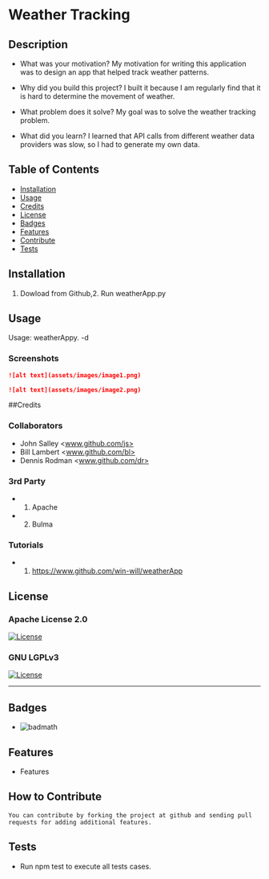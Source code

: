 # Weather Tracking
## Description

- What was your motivation?
My motivation for writing this application was to design an app that helped track weather patterns.

- Why did you build this project?
I built it because I am regularly find that it is hard to determine the movement of weather.

- What problem does it solve?
My goal was to solve the weather tracking problem.

- What did you learn?
I learned that API calls from different weather data providers was slow, so I had to generate my own data.

## Table of Contents
- [Installation](#installation)
- [Usage](#usage)
- [Credits](#credits)
- [License](#license)
- [Badges](#badges)
- [Features](#features)
- [Contribute](#contribute)
- [Tests](#tests)
## Installation
  
1. Dowload from Github,2. Run weatherApp.py
  
## Usage
  
Usage: weatherAppy. -d <datafile>


### Screenshots
```md
![alt text](assets/images/image1.png)
```
```md
![alt text](assets/images/image2.png)
```

##Credits
### Collaborators
- John Salley <www.github.com/js>
- Bill Lambert <www.github.com/bl>
- Dennis Rodman <www.github.com/dr>

### 3rd Party
- 1. Apache
- 2. Bulma

### Tutorials
- 1. https://www.github.com/win-will/weatherApp

## License

### Apache License 2.0
[![License](https://img.shields.io/static/v1?label=License&message=Apache%20License%202.0&color=green)](https://choosealicense.com/licenses/apache-2.0/)

### GNU LGPLv3
[![License](https://img.shields.io/static/v1?label=License&message=GNU%20LGPLv3&color=green)](https://choosealicense.com/licenses/lgpl-3.0/)




---

## Badges
- ![badmath](https://img.shields.io/github/languages/top/lernantino/badmath)


## Features
- Features

## How to Contribute

    You can contribute by forking the project at github and sending pull requests for adding additional features.
    
    

## Tests
- Run npm test to execute all tests cases.
